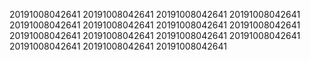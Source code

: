 20191008042641
20191008042641
20191008042641
20191008042641
20191008042641
20191008042641
20191008042641
20191008042641
20191008042641
20191008042641
20191008042641
20191008042641
20191008042641
20191008042641
20191008042641
